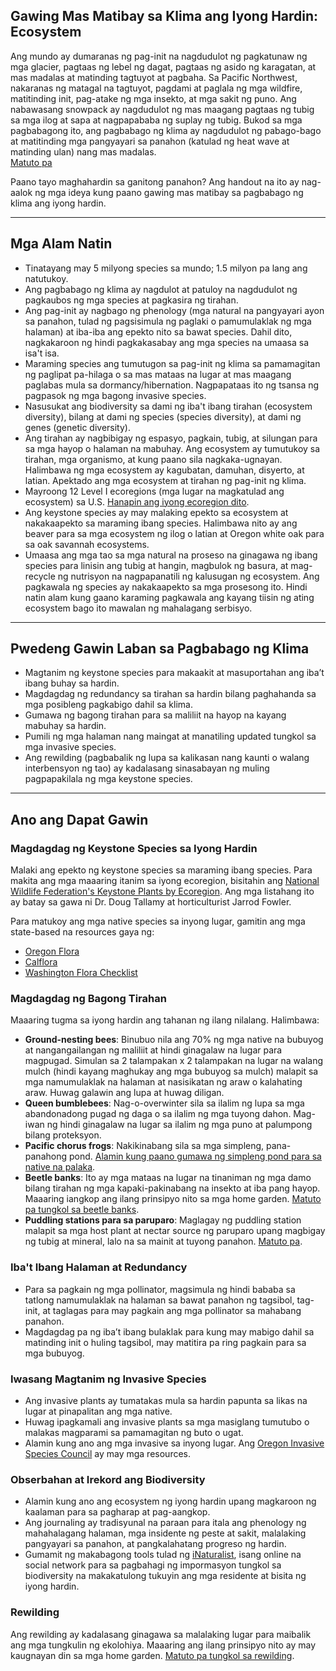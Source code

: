 ## Gawing Mas Matibay sa Klima ang Iyong Hardin: Ecosystem

Ang mundo ay dumaranas ng pag-init na nagdudulot ng pagkatunaw ng mga glacier, pagtaas ng lebel ng dagat, pagtaas ng asido ng karagatan, at mas madalas at matinding tagtuyot at pagbaha. Sa Pacific Northwest, nakaranas ng matagal na tagtuyot, pagdami at paglala ng mga wildfire, matitinding init, pag-atake ng mga insekto, at mga sakit ng puno. Ang nabawasang snowpack ay nagdudulot ng mas maagang pagtaas ng tubig sa mga ilog at sapa at nagpapababa ng suplay ng tubig. Bukod sa mga pagbabagong ito, ang pagbabago ng klima ay nagdudulot ng pabago-bago at matitinding mga pangyayari sa panahon (katulad ng heat wave at matinding ulan) nang mas madalas.  
[Matuto pa](https://blogs.oregonstate.edu/occri/oregon-climate-assessments/)

Paano tayo maghahardin sa ganitong panahon? Ang handout na ito ay nag-aalok ng mga ideya kung paano gawing mas matibay sa pagbabago ng klima ang iyong hardin.

---

## Mga Alam Natin

- Tinatayang may 5 milyong species sa mundo; 1.5 milyon pa lang ang natutukoy.
- Ang pagbabago ng klima ay nagdulot at patuloy na nagdudulot ng pagkaubos ng mga species at pagkasira ng tirahan.
- Ang pag-init ay nagbago ng phenology (mga natural na pangyayari ayon sa panahon, tulad ng pagsisimula ng paglaki o pamumulaklak ng mga halaman) at iba-iba ang epekto nito sa bawat species. Dahil dito, nagkakaroon ng hindi pagkakasabay ang mga species na umaasa sa isa't isa.
- Maraming species ang tumutugon sa pag-init ng klima sa pamamagitan ng paglipat pa-hilaga o sa mas mataas na lugar at mas maagang paglabas mula sa dormancy/hibernation. Nagpapataas ito ng tsansa ng pagpasok ng mga bagong invasive species.
- Nasusukat ang biodiversity sa dami ng iba't ibang tirahan (ecosystem diversity), bilang at dami ng species (species diversity), at dami ng genes (genetic diversity).
- Ang tirahan ay nagbibigay ng espasyo, pagkain, tubig, at silungan para sa mga hayop o halaman na mabuhay. Ang ecosystem ay tumutukoy sa tirahan, mga organismo, at kung paano sila nagkaka-ugnayan. Halimbawa ng mga ecosystem ay kagubatan, damuhan, disyerto, at latian. Apektado ang mga ecosystem at tirahan ng pag-init ng klima.
- Mayroong 12 Level I ecoregions (mga lugar na magkatulad ang ecosystem) sa U.S. [Hanapin ang iyong ecoregion dito](https://www.epa.gov/eco-research/ecoregions).
- Ang keystone species ay may malaking epekto sa ecosystem at nakakaapekto sa maraming ibang species. Halimbawa nito ay ang beaver para sa mga ecosystem ng ilog o latian at Oregon white oak para sa oak savannah ecosystems.
- Umaasa ang mga tao sa mga natural na proseso na ginagawa ng ibang species para linisin ang tubig at hangin, magbulok ng basura, at mag-recycle ng nutrisyon na nagpapanatili ng kalusugan ng ecosystem. Ang pagkawala ng species ay nakakaapekto sa mga prosesong ito. Hindi natin alam kung gaano karaming pagkawala ang kayang tiisin ng ating ecosystem bago ito mawalan ng mahalagang serbisyo.

---

## Pwedeng Gawin Laban sa Pagbabago ng Klima

- Magtanim ng keystone species para makaakit at masuportahan ang iba’t ibang buhay sa hardin.
- Magdagdag ng redundancy sa tirahan sa hardin bilang paghahanda sa mga posibleng pagkabigo dahil sa klima.
- Gumawa ng bagong tirahan para sa maliliit na hayop na kayang mabuhay sa hardin.
- Pumili ng mga halaman nang maingat at manatiling updated tungkol sa mga invasive species.
- Ang rewilding (pagbabalik ng lupa sa kalikasan nang kaunti o walang interbensyon ng tao) ay kadalasang sinasabayan ng muling pagpapakilala ng mga keystone species.

---

## Ano ang Dapat Gawin

### Magdagdag ng Keystone Species sa Iyong Hardin

Malaki ang epekto ng keystone species sa maraming ibang species. Para makita ang mga maaaring itanim sa iyong ecoregion, bisitahin ang [National Wildlife Federation's Keystone Plants by Ecoregion](https://www.nwf.org/Garden-for-Wildlife/About/Native-Plants/keystone-plants-by-ecoregion). Ang mga listahang ito ay batay sa gawa ni Dr. Doug Tallamy at horticulturist Jarrod Fowler.

Para matukoy ang mga native species sa inyong lugar, gamitin ang mga state-based na resources gaya ng:

- [Oregon Flora](https://oregonflora.org/)
- [Calflora](https://www.calflora.org/)
- [Washington Flora Checklist](https://burkeherbarium.org/waflora/checklist.php?Category=Endemic)

### Magdagdag ng Bagong Tirahan

Maaaring tugma sa iyong hardin ang tahanan ng ilang nilalang. Halimbawa:

- **Ground-nesting bees**: Binubuo nila ang 70% ng mga native na bubuyog at nangangailangan ng maliliit at hindi ginagalaw na lugar para magpugad. Simulan sa 2 talampakan x 2 talampakan na lugar na walang mulch (hindi kayang maghukay ang mga bubuyog sa mulch) malapit sa mga namumulaklak na halaman at nasisikatan ng araw o kalahating araw. Huwag galawin ang lupa at huwag diligan.
- **Queen bumblebees**: Nag-o-overwinter sila sa ilalim ng lupa sa mga abandonadong pugad ng daga o sa ilalim ng mga tuyong dahon. Mag-iwan ng hindi ginagalaw na lugar sa ilalim ng mga puno at palumpong bilang proteksyon.
- **Pacific chorus frogs**: Nakikinabang sila sa mga simpleng, pana-panahong pond. [Alamin kung paano gumawa ng simpleng pond para sa native na palaka](https://extension.oregonstate.edu/news/how-build-simple-pond-native-frogs).
- **Beetle banks**: Ito ay mga mataas na lugar na tinaniman ng mga damo bilang tirahan ng mga kapaki-pakinabang na insekto at iba pang hayop. Maaaring iangkop ang ilang prinsipyo nito sa mga home garden. [Matuto pa tungkol sa beetle banks](http://oregonipm.ippc.orst.edu/Agroecology/NEW_BEETLE_BANK_1.pdf).
- **Puddling stations para sa paruparo**: Maglagay ng puddling station malapit sa mga host plant at nectar source ng paruparo upang magbigay ng tubig at mineral, lalo na sa mainit at tuyong panahon. [Matuto pa](https://www.nwf.org/-/media/Documents/PDFs/Garden-for-Wildlife/Tip-Sheets/Water-Butterfly-Gardens).

### Iba't Ibang Halaman at Redundancy

- Para sa pagkain ng mga pollinator, magsimula ng hindi bababa sa tatlong namumulaklak na halaman sa bawat panahon ng tagsibol, tag-init, at taglagas para may pagkain ang mga pollinator sa mahabang panahon.
- Magdagdag pa ng iba’t ibang bulaklak para kung may mabigo dahil sa matinding init o huling tagsibol, may matitira pa ring pagkain para sa mga bubuyog.

### Iwasang Magtanim ng Invasive Species

- Ang invasive plants ay tumatakas mula sa hardin papunta sa likas na lugar at pinapalitan ang mga native.
- Huwag ipagkamali ang invasive plants sa mga masiglang tumutubo o malakas magparami sa pamamagitan ng buto o ugat.
- Alamin kung ano ang mga invasive sa inyong lugar. Ang [Oregon Invasive Species Council](https://www.oregoninvasivespeciescouncil.org/infohub) ay may mga resources.

### Obserbahan at Irekord ang Biodiversity

- Alamin kung ano ang ecosystem ng iyong hardin upang magkaroon ng kaalaman para sa pagharap at pag-aangkop.
- Ang journaling ay tradisyunal na paraan para itala ang phenology ng mahahalagang halaman, mga insidente ng peste at sakit, malalaking pangyayari sa panahon, at pangkalahatang progreso ng hardin.
- Gumamit ng makabagong tools tulad ng [iNaturalist](https://www.inaturalist.org), isang online na social network para sa pagbahagi ng impormasyon tungkol sa biodiversity na makakatulong tukuyin ang mga residente at bisita ng iyong hardin.

### Rewilding

Ang rewilding ay kadalasang ginagawa sa malalaking lugar para maibalik ang mga tungkulin ng ekolohiya. Maaaring ang ilang prinsipyo nito ay may kaugnayan din sa mga home garden. [Matuto pa tungkol sa rewilding](https://www.iucn.org/resources/issues-brief/benefits-and-risks-rewilding).
